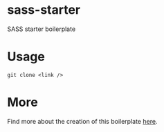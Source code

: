 # sass-starter
SASS starter boilerplate

# Usage
`git clone <link />`

# More
Find more about the creation of this boilerplate [here](https://nunisa.github.io).

